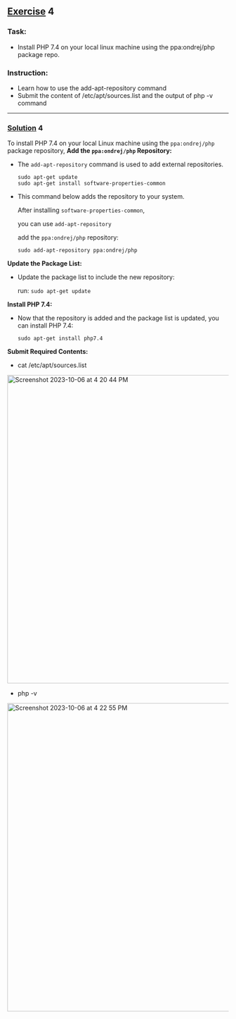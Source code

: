 ## [Exercise]() 4
### Task: 
* Install PHP 7.4 on your local linux machine using the ppa:ondrej/php package repo.
### Instruction:
- Learn how to use the add-apt-repository command
- Submit the content of /etc/apt/sources.list and the output of php -v command
---

 ### [Solution]() 4

To install PHP 7.4 on your local Linux machine using the `ppa:ondrej/php` package repository, 
**Add the `ppa:ondrej/php` Repository:**

- The `add-apt-repository` command is used to add external repositories.
   ```
   sudo apt-get update
   sudo apt-get install software-properties-common
   ```

- This command below adds the repository to your system.

  After installing `software-properties-common`,
  
  you can use `add-apt-repository`
  
  add the `ppa:ondrej/php` repository:

   ```
   sudo add-apt-repository ppa:ondrej/php
   ```

**Update the Package List:**

- Update the package list to include the new repository:
   
  run: `sudo apt-get update`

**Install PHP 7.4:**

- Now that the repository is added and the package list is updated, you can install PHP 7.4:

   ```
   sudo apt-get install php7.4
   ```
**Submit Required Contents:**
- cat /etc/apt/sources.list
<img width="700" alt="Screenshot 2023-10-06 at 4 20 44 PM" src="https://github.com/Igeorgemichael/Altschool-Cloud-Eng_Assignment/assets/125099848/9e296896-a05e-48be-949c-836b280f1af2">

- php -v 
<img width="700" alt="Screenshot 2023-10-06 at 4 22 55 PM" src="https://github.com/Igeorgemichael/Altschool-Cloud-Eng_Assignment/assets/125099848/cbfb60ef-f38e-46f6-8c14-8ded1aad7e37">








